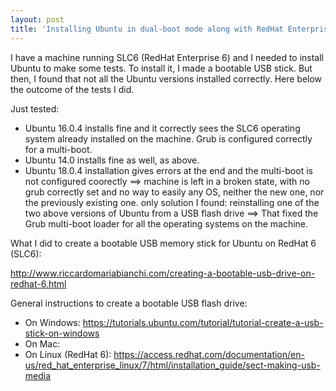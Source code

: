 ```yaml
---
layout: post
title: 'Installing Ubuntu in dual-boot mode along with RedHat Enterprise 6 / SLC6'
---
```


I have a machine running SLC6 (RedHat Enterprise 6) and I needed to install Ubuntu to make some tests. To install it, I made a bootable USB stick. But then, I found that not all the Ubuntu versions installed correctly. Here below the outcome of the tests I did.

Just tested:

 * Ubuntu 16.0.4 installs fine and it correctly sees the SLC6 operating system already installed on the machine. Grub is configured correctly for a multi-boot.
 * Ubuntu 14.0 installs fine as well, as above.
 * Ubuntu 18.0.4 installation gives errors at the end and the multi-boot is not configured coorectly ==> machine is left in a broken state, with no grub correctly set and no way to easily  any OS, neither the new one, nor the previously existing one. only solution I found: reinstalling one of the two above versions of Ubuntu from a USB flash drive ==> That fixed the Grub multi-boot loader for all the operating systems on the machine.

What I did to create a bootable USB memory stick for Ubuntu on RedHat 6 (SLC6):

http://www.riccardomariabianchi.com/creating-a-bootable-usb-drive-on-redhat-6.html
 
General instructions to create a bootable USB flash drive:

 * On Windows: https://tutorials.ubuntu.com/tutorial/tutorial-create-a-usb-stick-on-windows
 * On Mac: 
 * On Linux (RedHat 6): https://access.redhat.com/documentation/en-us/red_hat_enterprise_linux/7/html/installation_guide/sect-making-usb-media
